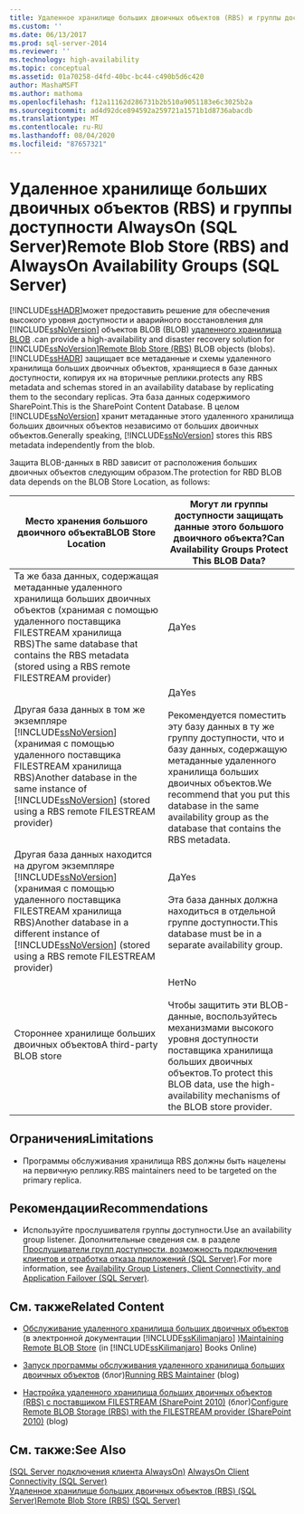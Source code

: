 ```yaml
---
title: Удаленное хранилище больших двоичных объектов (RBS) и группы доступности AlwaysOn (SQL Server) | Документация Майкрософт
ms.custom: ''
ms.date: 06/13/2017
ms.prod: sql-server-2014
ms.reviewer: ''
ms.technology: high-availability
ms.topic: conceptual
ms.assetid: 01a70258-d4fd-40bc-bc44-c490b5d6c420
author: MashaMSFT
ms.author: mathoma
ms.openlocfilehash: f12a11162d286731b2b510a9051183e6c3025b2a
ms.sourcegitcommit: ad4d92dce894592a259721a1571b1d8736abacdb
ms.translationtype: MT
ms.contentlocale: ru-RU
ms.lasthandoff: 08/04/2020
ms.locfileid: "87657321"
---
```

# <a name="remote-blob-store-rbs-and-alwayson-availability-groups-sql-server"></a><span data-ttu-id="13ab5-102">Удаленное хранилище больших двоичных объектов (RBS) и группы доступности AlwaysOn (SQL Server)</span><span class="sxs-lookup"><span data-stu-id="13ab5-102">Remote Blob Store (RBS) and AlwaysOn Availability Groups (SQL Server)</span></span>
  [!INCLUDE[ssHADR](../../../includes/sshadr-md.md)]<span data-ttu-id="13ab5-103">может предоставить решение для обеспечения высокого уровня доступности и аварийного восстановления для [!INCLUDE[ssNoVersion](../../../includes/ssnoversion-md.md)] объектов BLOB (BLOB) [удаленного хранилища BLOB](../../../relational-databases/blob/remote-blob-store-rbs-sql-server.md) .</span><span class="sxs-lookup"><span data-stu-id="13ab5-103">can provide a high-availability and disaster recovery solution for [!INCLUDE[ssNoVersion](../../../includes/ssnoversion-md.md)][Remote Blob Store (RBS)](../../../relational-databases/blob/remote-blob-store-rbs-sql-server.md) BLOB objects (blobs).</span></span> [!INCLUDE[ssHADR](../../../includes/sshadr-md.md)] <span data-ttu-id="13ab5-104">защищает все метаданные и схемы удаленного хранилища больших двоичных объектов, хранящиеся в базе данных доступности, копируя их на вторичные реплики.</span><span class="sxs-lookup"><span data-stu-id="13ab5-104">protects any RBS metadata and schemas stored in an availability database by replicating them to the secondary replicas.</span></span> <span data-ttu-id="13ab5-105">Эта база данных содержимого SharePoint.</span><span class="sxs-lookup"><span data-stu-id="13ab5-105">This is the SharePoint Content Database.</span></span> <span data-ttu-id="13ab5-106">В целом [!INCLUDE[ssNoVersion](../../../includes/ssnoversion-md.md)] хранит метаданные этого удаленного хранилища больших двоичных объектов независимо от больших двоичных объектов.</span><span class="sxs-lookup"><span data-stu-id="13ab5-106">Generally speaking, [!INCLUDE[ssNoVersion](../../../includes/ssnoversion-md.md)] stores this RBS metadata independently from the blob.</span></span>  
  
 <span data-ttu-id="13ab5-107">Защита BLOB-данных в RBD зависит от расположения больших двоичных объектов следующим образом.</span><span class="sxs-lookup"><span data-stu-id="13ab5-107">The protection for RBD BLOB data depends on the BLOB Store Location, as follows:</span></span>  
  
|<span data-ttu-id="13ab5-108">Место хранения большого двоичного объекта</span><span class="sxs-lookup"><span data-stu-id="13ab5-108">BLOB Store Location</span></span>|<span data-ttu-id="13ab5-109">Могут ли группы доступности защищать данные этого большого двоичного объекта?</span><span class="sxs-lookup"><span data-stu-id="13ab5-109">Can Availability Groups Protect This BLOB Data?</span></span>|  
|-------------------------|-----------------------------------------------------|  
|<span data-ttu-id="13ab5-110">Та же база данных, содержащая метаданные удаленного хранилища больших двоичных объектов (хранимая с помощью удаленного поставщика FILESTREAM хранилища RBS)</span><span class="sxs-lookup"><span data-stu-id="13ab5-110">The same database that contains the RBS metadata  (stored using a RBS remote FILESTREAM provider)</span></span>|<span data-ttu-id="13ab5-111">Да</span><span class="sxs-lookup"><span data-stu-id="13ab5-111">Yes</span></span>|  
|<span data-ttu-id="13ab5-112">Другая база данных в том же экземпляре [!INCLUDE[ssNoVersion](../../../includes/ssnoversion-md.md)] (хранимая с помощью удаленного поставщика FILESTREAM хранилища RBS)</span><span class="sxs-lookup"><span data-stu-id="13ab5-112">Another database in the same instance of [!INCLUDE[ssNoVersion](../../../includes/ssnoversion-md.md)] (stored using a RBS remote FILESTREAM provider)</span></span>|<span data-ttu-id="13ab5-113">Да</span><span class="sxs-lookup"><span data-stu-id="13ab5-113">Yes</span></span><br /><br /> <span data-ttu-id="13ab5-114">Рекомендуется поместить эту базу данных в ту же группу доступности, что и базу данных, содержащую метаданные удаленного хранилища больших двоичных объектов.</span><span class="sxs-lookup"><span data-stu-id="13ab5-114">We recommend that you put this database in the same availability group as the database that contains the RBS metadata.</span></span>|  
|<span data-ttu-id="13ab5-115">Другая база данных находится на другом экземпляре [!INCLUDE[ssNoVersion](../../../includes/ssnoversion-md.md)] (хранимая с помощью удаленного поставщика FILESTREAM хранилища RBS)</span><span class="sxs-lookup"><span data-stu-id="13ab5-115">Another database in a different instance of [!INCLUDE[ssNoVersion](../../../includes/ssnoversion-md.md)] (stored using a RBS remote FILESTREAM provider)</span></span>|<span data-ttu-id="13ab5-116">Да</span><span class="sxs-lookup"><span data-stu-id="13ab5-116">Yes</span></span><br /><br /> <span data-ttu-id="13ab5-117">Эта база данных должна находиться в отдельной группе доступности.</span><span class="sxs-lookup"><span data-stu-id="13ab5-117">This database must be in a separate availability group.</span></span>|  
|<span data-ttu-id="13ab5-118">Стороннее хранилище больших двоичных объектов</span><span class="sxs-lookup"><span data-stu-id="13ab5-118">A third-party BLOB store</span></span>|<span data-ttu-id="13ab5-119">Нет</span><span class="sxs-lookup"><span data-stu-id="13ab5-119">No</span></span><br /><br /> <span data-ttu-id="13ab5-120">Чтобы защитить эти BLOB-данные, воспользуйтесь механизмами высокого уровня доступности поставщика хранилища больших двоичных объектов.</span><span class="sxs-lookup"><span data-stu-id="13ab5-120">To protect this BLOB data, use the high-availability mechanisms of the BLOB store provider.</span></span>|  
  
##  <a name="limitations"></a><a name="Limitations"></a> <span data-ttu-id="13ab5-121">Ограничения</span><span class="sxs-lookup"><span data-stu-id="13ab5-121">Limitations</span></span>  
  
-   <span data-ttu-id="13ab5-122">Программы обслуживания хранилища RBS должны быть нацелены на первичную реплику.</span><span class="sxs-lookup"><span data-stu-id="13ab5-122">RBS maintainers need to be targeted on the primary replica.</span></span>  
  
##  <a name="recommendations"></a><a name="Recommendations"></a> <span data-ttu-id="13ab5-123">Рекомендации</span><span class="sxs-lookup"><span data-stu-id="13ab5-123">Recommendations</span></span>  
  
-   <span data-ttu-id="13ab5-124">Используйте прослушивателя группы доступности.</span><span class="sxs-lookup"><span data-stu-id="13ab5-124">Use an availability group listener.</span></span> <span data-ttu-id="13ab5-125">Дополнительные сведения см. в разделе [Прослушиватели групп доступности, возможность подключения клиентов и отработка отказа приложений (SQL Server)](../../listeners-client-connectivity-application-failover.md).</span><span class="sxs-lookup"><span data-stu-id="13ab5-125">For more information, see [Availability Group Listeners, Client Connectivity, and Application Failover &#40;SQL Server&#41;](../../listeners-client-connectivity-application-failover.md).</span></span>  
  
##  <a name="related-content"></a><a name="RelatedContent"></a> <span data-ttu-id="13ab5-126">См. также</span><span class="sxs-lookup"><span data-stu-id="13ab5-126">Related Content</span></span>  
  
-   <span data-ttu-id="13ab5-127">[Обслуживание удаленного хранилища больших двоичных объектов](https://msdn.microsoft.com/library/gg316773\(SQL.105\).aspx) (в электронной документации [!INCLUDE[ssKilimanjaro](../../../includes/sskilimanjaro-md.md)] )</span><span class="sxs-lookup"><span data-stu-id="13ab5-127">[Maintaining Remote BLOB Store](https://msdn.microsoft.com/library/gg316773\(SQL.105\).aspx) (in [!INCLUDE[ssKilimanjaro](../../../includes/sskilimanjaro-md.md)] Books Online)</span></span>  
  
-   <span data-ttu-id="13ab5-128">[Запуск программы обслуживания удаленного хранилища больших двоичных объектов](https://blogs.msdn.com/b/sqlrbs/archive/2010/03/19/running-rbs-maintainer.aspx) (блог)</span><span class="sxs-lookup"><span data-stu-id="13ab5-128">[Running RBS Maintainer](https://blogs.msdn.com/b/sqlrbs/archive/2010/03/19/running-rbs-maintainer.aspx) (blog)</span></span>  
  
-   <span data-ttu-id="13ab5-129">[Настройка удаленного хранилища больших двоичных объектов (RBS) с поставщиком FILESTREAM (SharePoint 2010)](https://blogs.msdn.com/b/mvpawardprogram/archive/2012/04/02/configure-remote-blob-storage-rbs-with-the-filestream-provider-sharepoint-2010.aspx) (блог)</span><span class="sxs-lookup"><span data-stu-id="13ab5-129">[Configure Remote BLOB Storage (RBS) with the FILESTREAM provider (SharePoint 2010)](https://blogs.msdn.com/b/mvpawardprogram/archive/2012/04/02/configure-remote-blob-storage-rbs-with-the-filestream-provider-sharepoint-2010.aspx) (blog)</span></span>  
  
## <a name="see-also"></a><span data-ttu-id="13ab5-130">См. также:</span><span class="sxs-lookup"><span data-stu-id="13ab5-130">See Also</span></span>  
 <span data-ttu-id="13ab5-131">[&#40;SQL Server подключения клиента AlwaysOn&#41;](always-on-client-connectivity-sql-server.md) </span><span class="sxs-lookup"><span data-stu-id="13ab5-131">[AlwaysOn Client Connectivity &#40;SQL Server&#41;](always-on-client-connectivity-sql-server.md) </span></span>  
 [<span data-ttu-id="13ab5-132">Удаленное хранилище больших двоичных объектов (RBS) (SQL Server)</span><span class="sxs-lookup"><span data-stu-id="13ab5-132">Remote Blob Store &#40;RBS&#41; &#40;SQL Server&#41;</span></span>](../../../relational-databases/blob/remote-blob-store-rbs-sql-server.md)  
  
  
